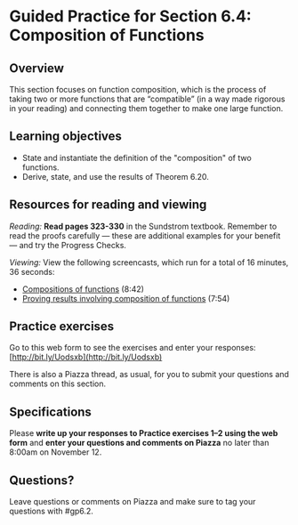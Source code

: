 # Guided Practice for Section 6.4: Composition of Functions

## Overview 
This section focuses on function composition, which is the process of taking two or more functions that are “compatible” (in a way made rigorous in your reading) and connecting them together to make one large function.

## Learning objectives
* State and instantiate the definition of the "composition" of two functions.
* Derive, state, and use the results of Theorem 6.20.

## Resources for reading and viewing
*Reading:* **Read pages 323-330** in the Sundstrom textbook. Remember to read the proofs carefully — these are additional examples for your benefit — and try the Progress Checks. 

*Viewing:* View the following screencasts, which run for a total of 16 minutes, 36 seconds:

* [Compositions of functions](http://www.youtube.com/watch?v=f_t1I3WgXbM) (8:42)
* [Proving results involving composition of functions](http://www.youtube.com/watch?v=BRabzSd_o4w) (7:54)

## Practice exercises

Go to this web form to see the exercises and enter your responses: [http://bit.ly/Uodsxb](http://bit.ly/Uodsxb)
 
There is also a Piazza thread, as usual, for you to submit your questions and comments on this section. 

 
## Specifications

Please **write up your responses to Practice exercises 1–2 using the web form** and **enter your questions and comments on Piazza** no later than 8:00am on November 12. 
 
## Questions?
Leave questions or comments on Piazza and make sure to tag your questions with #gp6.2. 